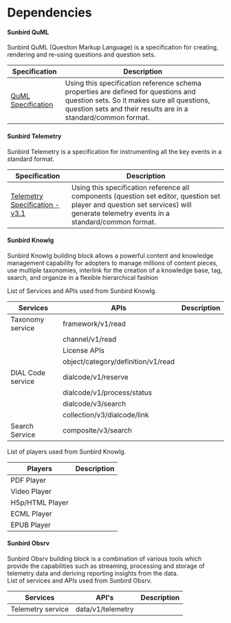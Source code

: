 # Dependencies

#### Sunbird QuML  <a href="sunbird-quml" id="sunbird-quml"></a>

Sunbird QuML (Question Markup Language) is a specification for creating, rendering and re-using questions and question sets.&#x20;

| Specification                                           | Description                                                                                                                                                                                         |
| ------------------------------------------------------- | --------------------------------------------------------------------------------------------------------------------------------------------------------------------------------------------------- |
| [QuML Specification](https://quml.sunbird.org/qumlspec) | Using this specification reference schema properties are defined for questions and question sets. So it makes sure all questions, question sets and their results are in a standard/common format​. |

#### Sunbird Telemetry <a href="sunbird-telemetry" id="sunbird-telemetry"></a>

Sunbird Telemetry is a specification for instrumenting all the key events in a standard format​.

| Specification                                                                       | Description                                                                                                                                                                         |
| ----------------------------------------------------------------------------------- | ----------------------------------------------------------------------------------------------------------------------------------------------------------------------------------- |
| [Telemetry Specification - v3.1](https://telemetry.sunbird.org/learn/specification) | Using this specification reference all components (question set editor, question set player and question set services) will generate telemetry events in a standard/common format​. |

#### Sunbird Knowlg <a href="sunbird-knowlg" id="sunbird-knowlg"></a>

Sunbird Knowlg building block allows a powerful content and knowledge management capability for adopters to manage millions of content pieces, use multiple taxonomies, interlink for the creation of a knowledge base, tag, search, and organize in a flexible hierarchical fashion

List of Services and APIs used from Sunbird Knowlg.

| Services          | APIs                               | Description |
| ----------------- | ---------------------------------- | ----------- |
| Taxonomy service  | framework/v1/read                  |             |
|                   | channel/v1/read                    |             |
|                   | License APIs                       |             |
|                   | object/category/definition/v1/read |             |
| DIAL Code service | dialcode/v1/reserve                |             |
|                   | dialcode/v1/process/status         |             |
|                   | dialcode/v3/search                 |             |
|                   | collection/v3/dialcode/link        |             |
| Search Service    | composite/v3/search                |             |

List of players used from Sunbird Knowlg.

| Players         | Description |
| --------------- | ----------- |
| PDF Player      |             |
| Video Player    |             |
| H5p/HTML Player |             |
| ECML Player     |             |
| EPUB Player     |             |

#### Sunbird Obsrv <a href="sunbird-obsrv" id="sunbird-obsrv"></a>

Sunbird Obsrv building block is a combination of various tools which provide the capabilities such as streaming, processing and storage of telemetry data and deriving reporting insights from the data.\
List of services and APIs used from Sunbird Obsrv.

| Services          | API's             | Description |
| ----------------- | ----------------- | ----------- |
| Telemetry service | data/v1/telemetry |             |
